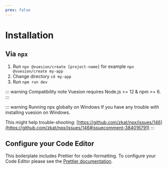 ```yaml
---
prev: false
---
```


# Installation


## Via `npx`

1. Run `npx @vuesion/create [project-name]` for example `npx @vuesion/create my-app`
2. Change directory `cd my-app`
3. Run `npm run dev`

::: warning Compatibility note
Vuesion requires Node.js >= 12 & npm >= 6.
:::

::: warning Running npx globally on Windows
If you have any trouble with installing vuesion on Windows.

This might help trouble-shooting: [https://github.com/zkat/npx/issues/146](https://github.com/zkat/npx/issues/146#issuecomment-384016791)
:::

## Configure your Code Editor

This boilerplate includes Prettier for code-formatting.
To configure your Code Editor please see the [Prettier documentation](https://prettier.io/docs/en/editors.html).
